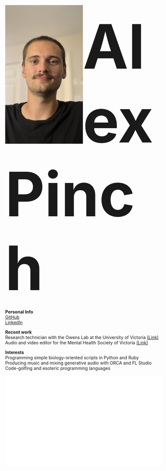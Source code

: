 <img align="left" src="https://raw.githubusercontent.com/alexpinch/alexpinch.github.io/gh-pages/images/me_2.png" width=250/>   
  
<span style = "font-size:14em;">**Alex Pinch**</span>  
  
**Personal Info**  
[GitHub](https://github.com/alexpinch)  
[LinkedIn](https://www.linkedin.com/in/alexpinch/)  

**Recent work**  
Research technician with the Owens Lab at the University of Victoria [(Link)](https://owensgl.github.io/)  
Audio and video editor for the Mental Health Society of Victoria [(Link)](https://www.mhsvictoria.org/)  
			
**Interests**  
Programming simple biology-oriented scripts in Python and Ruby  
Producing music and mixing generative audio with ORCA and FL Studio  
Code-golfing and esoteric programming languages  
  
![](https://raw.githubusercontent.com/alexpinch/github-stats-transparent/output/generated/languages.svg)  
